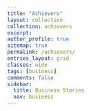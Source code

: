 ```yaml
---
title: "Achievers"
layout: collection
collection: achievers
excerpt:
author_profile: true
sitemap: true
permalink: /achievers/
entries_layout: grid
classes: wide
tags: [business]
comments: false
sidebar:
  title: Business Stories
  nav: business
---
```

